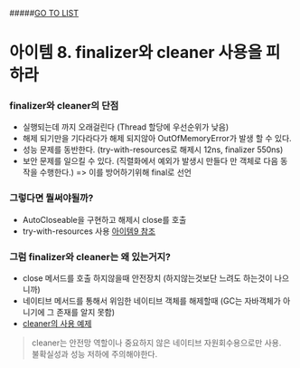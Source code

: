 #####[GO TO LIST](../README.md)

# 아이템 8. finalizer와 cleaner 사용을 피하라 

### finalizer와 cleaner의 단점
- 실행되는데 까지 오래걸린다 (Thread 할당에 우선순위가 낮음)
- 해제 되기만을 기다라다가 해제 되지않아 OutOfMemoryError가 발생 할 수 있다.
- 성능 문제를 동반한다. (try-with-resources로 해제시 12ns, finalizer 550ns)
- 보안 문제를 일으킬 수 있다. (직렬화에서 예외가 발생시 만들다 만 객체로 다음 동작을 수행한다.) => 이를 방어하기위해 final로 선언

### 그렇다면 뭘써야될까?
- AutoCloseable을 구현하고 해제시 close를 호출
- try-with-resources 사용 [아이템9 참조](../item9/README.md)

### 그럼 finalizer와 cleaner는 왜 있는거지?
- close 메서드를 호출 하지않을때 안전장치 (하지않는것보단 느려도 하는것이 나으니까)
- 네이티브 메서드를 통해서 위임한 네이티브 객체를 해제할때 (GC는 자바객체가 아니기에 그 존재를 알지 못함)
- [cleaner의 사용 예제](./Room.java)

> cleaner는 안전망 역할이나 중요하지 않은 네이티브 자원회수용으로만 사용.  
> 불확실성과 성능 저하에 주의해야한다.
